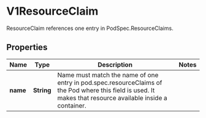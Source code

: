 

# V1ResourceClaim

ResourceClaim references one entry in PodSpec.ResourceClaims.

## Properties

| Name | Type | Description | Notes |
|------------ | ------------- | ------------- | -------------|
|**name** | **String** | Name must match the name of one entry in pod.spec.resourceClaims of the Pod where this field is used. It makes that resource available inside a container. |  |



